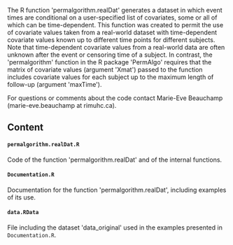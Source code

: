 The R function 'permalgorithm.realDat' generates a dataset in which event times are conditional on a user-specified list of covariates, some or all of which can be time-dependent. This function was created to permit the use of covariate values taken from a real-world dataset with time-dependent covariate values known up to different time points for different subjects. Note that time-dependent covariate values from a real-world data are often unknown after the event or censoring time of a subject. In contrast, the 'permalgorithm' function in the R package 'PermAlgo' requires that the matrix of covariate values (argument 'Xmat') passed to the function includes covariate values for each subject up to the maximum length of follow-up (argument 'maxTime'). 

For questions or comments about the code contact Marie-Eve Beauchamp (marie-eve.beauchamp at rimuhc.ca).

## Content

#### `permalgorithm.realDat.R`
Code of the function 'permalgorithm.realDat' and of the internal functions.

#### `Documentation.R`
Documentation for the function 'permalgorithm.realDat', including examples of its use.

#### `data.RData`
File including the dataset 'data_original' used in the examples presented in `Documentation.R`. 
